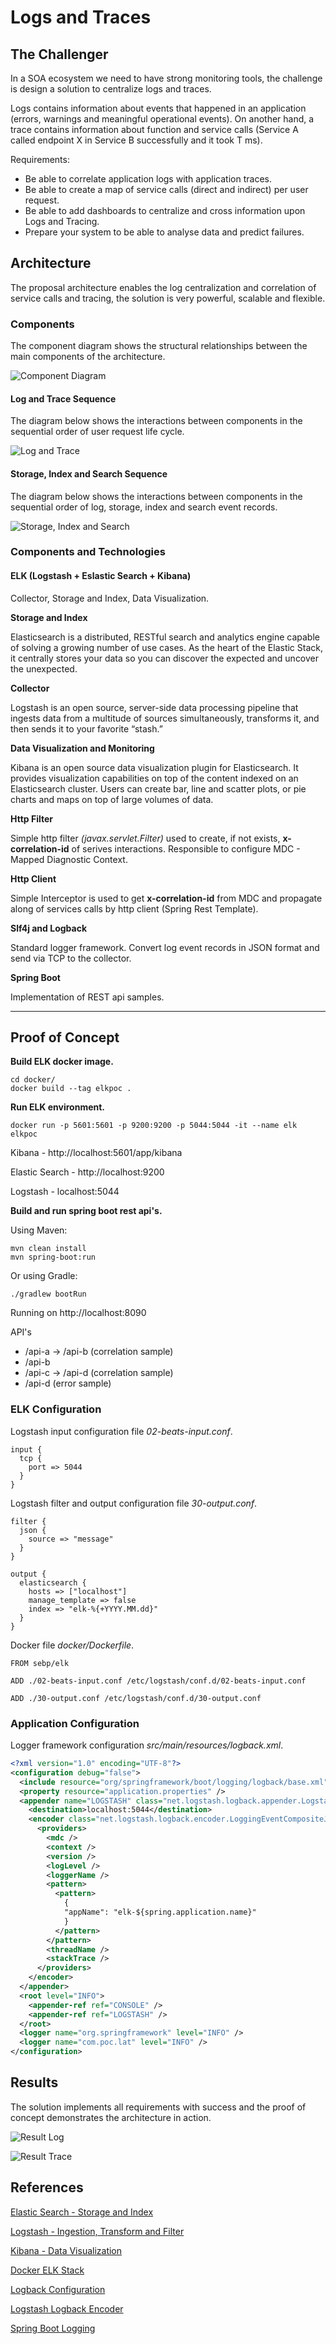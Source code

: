 # Logs and Traces

## The Challenger

In a SOA ecosystem we need to have strong monitoring tools, the challenge is design a solution to centralize logs and traces.

Logs contains information about events that happened in an application (errors, warnings and meaningful operational events). On another hand, a trace contains information about function and service calls (Service A called endpoint X in Service B successfully and it took T ms).

Requirements:
- Be able to correlate application logs with application traces.
- Be able to create a map of service calls (direct and indirect) per user request.
- Be able to add dashboards to centralize and cross information upon Logs and
Tracing.
- Prepare your system to be able to analyse data and predict failures.

## Architecture 

The proposal architecture enables the log centralization and correlation of service calls and tracing, the solution is very powerful, scalable and flexible.

### Components

The component diagram shows the structural relationships between the main components of the architecture.

![Component Diagram](img/component.png)

#### Log and Trace Sequence

The diagram below shows the interactions between components in the sequential order of user request life cycle. 

![Log and Trace](img/log-and-trace-seq.png)

#### Storage, Index and Search Sequence

The diagram below shows the interactions between components in the sequential order of log, storage, index and search event records. 

![Storage, Index and Search](img/store-index-search-seq.png)

### Components and Technologies

#### ELK (Logstash + Eslastic Search + Kibana)

Collector, Storage and Index, Data Visualization.

**Storage and Index**

Elasticsearch is a distributed, RESTful search and analytics engine capable of solving a growing number of use cases. As the heart of the Elastic Stack, it centrally stores your data so you can discover the expected and uncover the unexpected.

**Collector**

Logstash is an open source, server-side data processing pipeline that ingests data from a multitude of sources simultaneously, transforms it, and then sends it to your favorite “stash.”

**Data Visualization and Monitoring**

Kibana is an open source data visualization plugin for Elasticsearch. It provides visualization capabilities on top of the content indexed on an Elasticsearch cluster. Users can create bar, line and scatter plots, or pie charts and maps on top of large volumes of data.

**Http Filter**

Simple http filter *(javax.servlet.Filter)* used to create, if not exists, **x-correlation-id** of serives interactions. Responsible to configure MDC - Mapped Diagnostic Context.

**Http Client**

Simple Interceptor is used to get **x-correlation-id** from MDC and propagate along of services calls by http client (Spring Rest Template).

**Slf4j and Logback**

Standard logger framework. Convert log event records in JSON format and send via TCP to the collector.

**Spring Boot** 

Implementation of REST api samples.

---

## Proof of Concept

**Build ELK docker image.**

```shell
cd docker/
docker build --tag elkpoc .
```

**Run ELK environment.**

```shell
docker run -p 5601:5601 -p 9200:9200 -p 5044:5044 -it --name elk elkpoc
```
Kibana - http://localhost:5601/app/kibana

Elastic Search - http://localhost:9200 

Logstash - localhost:5044

**Build and run spring boot rest api's.**

Using Maven:

```shell
mvn clean install
mvn spring-boot:run 
```
Or using Gradle:

```
./gradlew bootRun
```

Running on http://localhost:8090

API's

- /api-a -> /api-b (correlation sample)
- /api-b
- /api-c -> /api-d (correlation sample)
- /api-d (error sample)

### ELK Configuration

Logstash input configuration file *02-beats-input.conf*.
```
input {
  tcp {
    port => 5044
  }  
}
```
Logstash filter and output configuration file *30-output.conf*.

```
filter {
  json {
    source => "message"
  }
}

output {
  elasticsearch {
    hosts => ["localhost"]
    manage_template => false
    index => "elk-%{+YYYY.MM.dd}"
  }
}
```
Docker file *docker/Dockerfile*.
```
FROM sebp/elk

ADD ./02-beats-input.conf /etc/logstash/conf.d/02-beats-input.conf

ADD ./30-output.conf /etc/logstash/conf.d/30-output.conf
```

### Application Configuration

Logger framework configuration *src/main/resources/logback.xml*.

```xml
<?xml version="1.0" encoding="UTF-8"?>
<configuration debug="false">
  <include resource="org/springframework/boot/logging/logback/base.xml" />
  <property resource="application.properties" />  
  <appender name="LOGSTASH" class="net.logstash.logback.appender.LogstashTcpSocketAppender">
    <destination>localhost:5044</destination>
    <encoder class="net.logstash.logback.encoder.LoggingEventCompositeJsonEncoder">
      <providers>
        <mdc />
        <context />
        <version />
        <logLevel />
        <loggerName />
        <pattern>
          <pattern>
            {
            "appName": "elk-${spring.application.name}"
            }
          </pattern>
        </pattern>
        <threadName />
        <stackTrace />
      </providers>
    </encoder>
  </appender>
  <root level="INFO">
    <appender-ref ref="CONSOLE" />
    <appender-ref ref="LOGSTASH" />
  </root>
  <logger name="org.springframework" level="INFO" />
  <logger name="com.poc.lat" level="INFO" />
</configuration>
```

## Results

The solution implements all requirements with success and the proof of concept demonstrates the architecture in action.  

![Result Log](img/results.png)

![Result Trace](img/result-trace.png)

## References  

[Elastic Search - Storage and Index](https://www.elastic.co/products/elasticsearch)

[Logstash - Ingestion, Transform and Filter](https://www.elastic.co/products/logstash)

[Kibana - Data Visualization](https://www.elastic.co/products/kibana)

[Docker ELK Stack](https://github.com/spujadas/elk-docker)

[Logback Configuration](https://logback.qos.ch/manual/configuration.html)

[Logstash Logback Encoder](https://github.com/logstash/logstash-logback-encoder)

[Spring Boot Logging](https://docs.spring.io/spring-boot/docs/current/reference/html/howto-logging.html)

